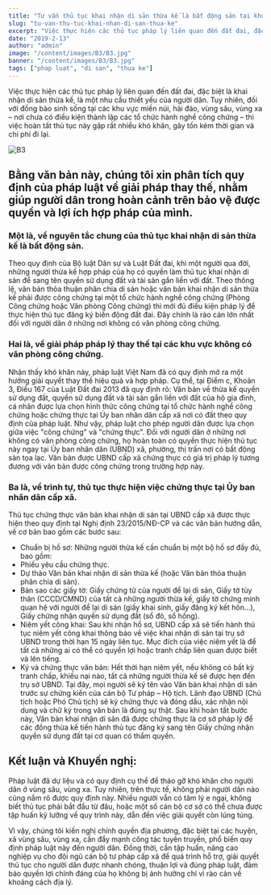 ```yaml
---
title: "Tư vấn thủ tục khai nhận di sản thừa kế là bất động sản tại khu vực không có tổ chức hành nghề công chứng."
slug: "tu-van-thu-tuc-khai-nhan-di-san-thua-ke"
excerpt: "Việc thực hiện các thủ tục pháp lý liên quan đến đất đai, đặc biệt là khai nhận di sản thừa kế, là một nhu cầu thiết yếu của người dân."
date: "2019-2-13"
author: "admin"
image: "/content/images/B3/B3.jpg"
banner: "/content/images/B3/B3.jpg"
tags: ["phap luat", "di san", "thua ke"]
---
```



Việc thực hiện các thủ tục pháp lý liên quan đến đất đai, đặc biệt là khai nhận di sản thừa kế, là một nhu cầu thiết yếu của người dân. Tuy nhiên, đối với đồng bào sinh sống tại các khu vực miền núi, hải đảo, vùng sâu, vùng xa – nơi chưa có điều kiện thành lập các tổ chức hành nghề công chứng – thì việc hoàn tất thủ tục này gặp rất nhiều khó khăn, gây tốn kém thời gian và chi phí đi lại.

![B3](https://github.com/user-attachments/assets/5ae8be0a-bee8-401b-bbde-2305d433cf84)

## Bằng văn bản này, chúng tôi xin phân tích quy định của pháp luật về giải pháp thay thế, nhằm giúp người dân trong hoàn cảnh trên bảo vệ được quyền và lợi ích hợp pháp của mình.
### Một là, về nguyên tắc chung của thủ tục khai nhận di sản thừa kế là bất động sản.
Theo quy định của Bộ luật Dân sự và Luật Đất đai, khi một người qua đời, những người thừa kế hợp pháp của họ có quyền làm thủ tục khai nhận di sản để sang tên quyền sử dụng đất và tài sản gắn liền với đất. Theo thông lệ, văn bản thỏa thuận phân chia di sản hoặc văn bản khai nhận di sản thừa kế phải được công chứng tại một tổ chức hành nghề công chứng (Phòng Công chứng hoặc Văn phòng Công chứng) thì mới đủ điều kiện pháp lý để thực hiện thủ tục đăng ký biến động đất đai. Đây chính là rào cản lớn nhất đối với người dân ở những nơi không có văn phòng công chứng.
### Hai là, về giải pháp pháp lý thay thế tại các khu vực không có văn phòng công chứng.
Nhận thấy khó khăn này, pháp luật Việt Nam đã có quy định mở ra một hướng giải quyết thay thế hiệu quả và hợp pháp. Cụ thể, tại Điểm c, Khoản 3, Điều 167 của Luật Đất đai 2013 đã quy định rõ:
Văn bản về thừa kế quyền sử dụng đất, quyền sử dụng đất và tài sản gắn liền với đất của hộ gia đình, cá nhân được lựa chọn hình thức công chứng tại tổ chức hành nghề công chứng hoặc chứng thực tại Ủy ban nhân dân cấp xã nơi có đất theo quy định của pháp luật.
Như vậy, pháp luật cho phép người dân được lựa chọn giữa việc "công chứng" và "chứng thực". Đối với người dân ở những nơi không có văn phòng công chứng, họ hoàn toàn có quyền thực hiện thủ tục này ngay tại Ủy ban nhân dân (UBND) xã, phường, thị trấn nơi có bất động sản tọa lạc. Văn bản được UBND cấp xã chứng thực có giá trị pháp lý tương đương với văn bản được công chứng trong trường hợp này.
### Ba là, về trình tự, thủ tục thực hiện việc chứng thực tại Ủy ban nhân dân cấp xã.
Thủ tục chứng thực văn bản khai nhận di sản tại UBND cấp xã được thực hiện theo quy định tại Nghị định 23/2015/NĐ-CP và các văn bản hướng dẫn, về cơ bản bao gồm các bước sau:
- Chuẩn bị hồ sơ: Những người thừa kế cần chuẩn bị một bộ hồ sơ đầy đủ, bao gồm:
- Phiếu yêu cầu chứng thực.
- Dự thảo Văn bản khai nhận di sản thừa kế (hoặc Văn bản thỏa thuận phân chia di sản).
- Bản sao các giấy tờ: Giấy chứng tử của người để lại di sản, Giấy tờ tùy thân (CCCD/CMND) của tất cả những người thừa kế, giấy tờ chứng minh quan hệ với người để lại di sản (giấy khai sinh, giấy đăng ký kết hôn...), Giấy chứng nhận quyền sử dụng đất (sổ đỏ, sổ hồng).
- Niêm yết công khai: Sau khi nhận hồ sơ, UBND cấp xã sẽ tiến hành thủ tục niêm yết công khai thông báo về việc khai nhận di sản tại trụ sở UBND trong thời hạn 15 ngày liên tục. Mục đích của việc niêm yết là để tất cả những ai có thể có quyền lợi hoặc tranh chấp liên quan được biết và lên tiếng.
- Ký và chứng thực văn bản: Hết thời hạn niêm yết, nếu không có bất kỳ tranh chấp, khiếu nại nào, tất cả những người thừa kế sẽ được hẹn đến trụ sở UBND. Tại đây, mọi người sẽ ký tên vào Văn bản khai nhận di sản trước sự chứng kiến của cán bộ Tư pháp – Hộ tịch. Lãnh đạo UBND (Chủ tịch hoặc Phó Chủ tịch) sẽ ký chứng thực và đóng dấu, xác nhận nội dung và chữ ký trong văn bản là đúng sự thật.
Sau khi hoàn tất bước này, Văn bản khai nhận di sản đã được chứng thực là cơ sở pháp lý để các đồng thừa kế tiến hành thủ tục đăng ký sang tên Giấy chứng nhận quyền sử dụng đất tại cơ quan có thẩm quyền.
## Kết luận và Khuyến nghị:
Pháp luật đã dự liệu và có quy định cụ thể để tháo gỡ khó khăn cho người dân ở vùng sâu, vùng xa. Tuy nhiên, trên thực tế, không phải người dân nào cũng nắm rõ được quy định này. Nhiều người vẫn có tâm lý e ngại, không biết thủ tục phải bắt đầu từ đâu, hoặc một số cán bộ cơ sở có thể chưa được tập huấn kỹ lưỡng về quy trình này, dẫn đến việc giải quyết còn lúng túng.

Vì vậy, chúng tôi kiến nghị chính quyền địa phương, đặc biệt tại các huyện, xã vùng sâu, vùng xa, cần đẩy mạnh công tác tuyên truyền, phổ biến quy định pháp luật này đến người dân. Đồng thời, cần tập huấn, nâng cao nghiệp vụ cho đội ngũ cán bộ tư pháp cấp xã để quá trình hỗ trợ, giải quyết thủ tục cho người dân được nhanh chóng, thuận lợi và đúng pháp luật, đảm bảo quyền lợi chính đáng của họ không bị ảnh hưởng chỉ vì rào cản về khoảng cách địa lý.
